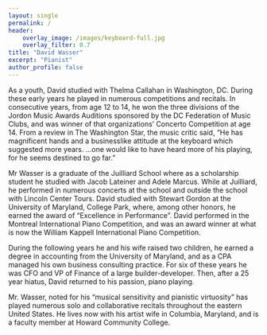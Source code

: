 ```yaml
---
layout: single
permalink: /
header:
    overlay_image: /images/keyboard-full.jpg
    overlay_filter: 0.7
title: "David Wasser"
excerpt: "Pianist"
author_profile: false
---
```


As a youth, David studied with Thelma Callahan in Washington, DC. During these early years he played in numerous competitions and recitals. In consecutive years, from age 12 to 14, he won the three divisions of the Jordon Music Awards Auditions sponsored by the DC Federation of Music Clubs, and was winner of that organizations’ Concerto Competition at age 14. From a review in The Washington Star, the music critic said, “He has magnificent hands and a businesslike attitude at the keyboard which suggested more years. …one would like to have heard more of his playing, for he seems destined to go far.”

Mr Wasser is a graduate of the Juilliard School where as a scholarship student he studied with Jacob Lateiner and Adele Marcus. While at Juilliard, he performed in numerous concerts at the school and outside the school with Lincoln Center Tours. David studied with Stewart Gordon at the University of Maryland, College Park, where, among other honors, he earned the award of “Excellence in Performance”. David performed in the Montreal International Piano Competition, and was an award winner at what is now the William Kappell International Piano Competition.

During the following years he and his wife raised two children, he earned a degree in accounting from the University of Maryland, and as a CPA managed his own business consulting practice. For six of these years he was CFO and VP of Finance of a large builder-developer. Then, after a 25 year hiatus, David returned to his passion, piano playing.

Mr. Wasser, noted for his “musical sensitivity and pianistic virtuosity” has played numerous solo and collaborative recitals throughout the eastern United States. He lives now with his artist wife in Columbia, Maryland, and is a faculty member at Howard Community College.
